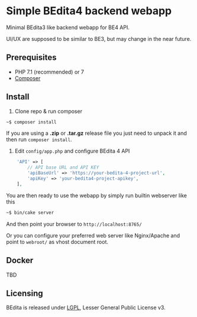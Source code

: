 # Simple BEdita4 backend webapp

Minimal BEdita3 like backend webapp for BE4 API.

UI/UX are supposed to be similar to BE3, but may change in the near future.

## Prerequisites

* PHP 7.1 (recommended) or 7
* [Composer](https://getcomposer.org/doc/00-intro.md#installation-linux-unix-osx)

## Install

1. Clone repo & run composer

```bash
~$ composer install
```

If you are using a **.zip** or **.tar.gz** release file you just need to unpack it and then run ``composer install``.

1. Edit `config/app.php` and configure BEdita 4 API

```php
    'API' => [
        // API base URL and API KEY
        'apiBaseUrl' => 'https://your-bedita-4-project-url',
        'apiKey' => 'your-bedita4-project-apikey',
    ],
```

You are then ready to use the webapp by simply run builtin webserver like this

```bash
~$ bin/cake server
```

And then point your browser to `http://localhost:8765/`

Or you can configure your preferred web server like Nginx/Apache and point to `webroot/` as vhost document root.

## Docker

TBD

## Licensing

BEdita is released under [LGPL](/bedita/bedita/blob/master/LICENSE.LGPL), Lesser General Public License v3.
